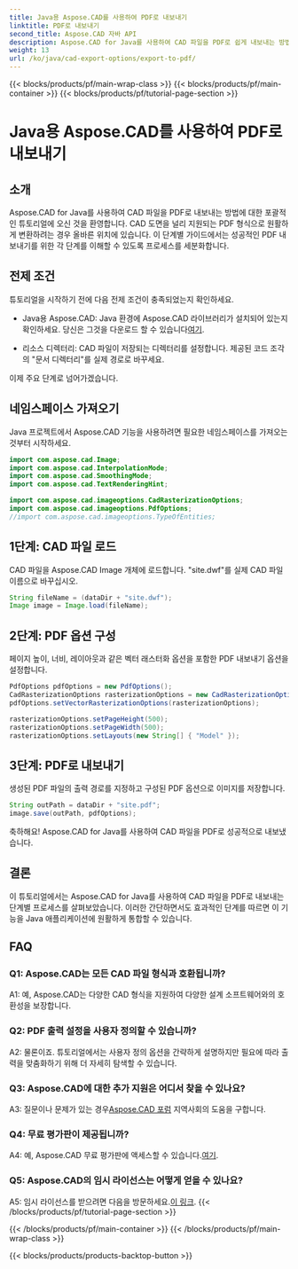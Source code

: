 ```yaml
---
title: Java용 Aspose.CAD를 사용하여 PDF로 내보내기
linktitle: PDF로 내보내기
second_title: Aspose.CAD 자바 API
description: Aspose.CAD for Java를 사용하여 CAD 파일을 PDF로 쉽게 내보내는 방법을 알아보세요. 원활한 통합을 위한 단계별 가이드를 따르세요.
weight: 13
url: /ko/java/cad-export-options/export-to-pdf/
---
```


{{< blocks/products/pf/main-wrap-class >}}
{{< blocks/products/pf/main-container >}}
{{< blocks/products/pf/tutorial-page-section >}}

# Java용 Aspose.CAD를 사용하여 PDF로 내보내기

## 소개

Aspose.CAD for Java를 사용하여 CAD 파일을 PDF로 내보내는 방법에 대한 포괄적인 튜토리얼에 오신 것을 환영합니다. CAD 도면을 널리 지원되는 PDF 형식으로 원활하게 변환하려는 경우 올바른 위치에 있습니다. 이 단계별 가이드에서는 성공적인 PDF 내보내기를 위한 각 단계를 이해할 수 있도록 프로세스를 세분화합니다.

## 전제 조건

튜토리얼을 시작하기 전에 다음 전제 조건이 충족되었는지 확인하세요.

-  Java용 Aspose.CAD: Java 환경에 Aspose.CAD 라이브러리가 설치되어 있는지 확인하세요. 당신은 그것을 다운로드 할 수 있습니다[여기](https://releases.aspose.com/cad/java/).

- 리소스 디렉터리: CAD 파일이 저장되는 디렉터리를 설정합니다. 제공된 코드 조각의 "문서 디렉터리"를 실제 경로로 바꾸세요.

이제 주요 단계로 넘어가겠습니다.

## 네임스페이스 가져오기

Java 프로젝트에서 Aspose.CAD 기능을 사용하려면 필요한 네임스페이스를 가져오는 것부터 시작하세요.

```java
import com.aspose.cad.Image;
import com.aspose.cad.InterpolationMode;
import com.aspose.cad.SmoothingMode;
import com.aspose.cad.TextRenderingHint;

import com.aspose.cad.imageoptions.CadRasterizationOptions;
import com.aspose.cad.imageoptions.PdfOptions;
//import com.aspose.cad.imageoptions.TypeOfEntities;
```

## 1단계: CAD 파일 로드

CAD 파일을 Aspose.CAD Image 개체에 로드합니다. "site.dwf"를 실제 CAD 파일 이름으로 바꾸십시오.

```java
String fileName = (dataDir + "site.dwf");
Image image = Image.load(fileName);
```

## 2단계: PDF 옵션 구성

페이지 높이, 너비, 레이아웃과 같은 벡터 래스터화 옵션을 포함한 PDF 내보내기 옵션을 설정합니다.

```java
PdfOptions pdfOptions = new PdfOptions();
CadRasterizationOptions rasterizationOptions = new CadRasterizationOptions();
pdfOptions.setVectorRasterizationOptions(rasterizationOptions);

rasterizationOptions.setPageHeight(500);
rasterizationOptions.setPageWidth(500);
rasterizationOptions.setLayouts(new String[] { "Model" });
```

## 3단계: PDF로 내보내기

생성된 PDF 파일의 출력 경로를 지정하고 구성된 PDF 옵션으로 이미지를 저장합니다.

```java
String outPath = dataDir + "site.pdf";
image.save(outPath, pdfOptions);
```

축하해요! Aspose.CAD for Java를 사용하여 CAD 파일을 PDF로 성공적으로 내보냈습니다.

## 결론

이 튜토리얼에서는 Aspose.CAD for Java를 사용하여 CAD 파일을 PDF로 내보내는 단계별 프로세스를 살펴보았습니다. 이러한 간단하면서도 효과적인 단계를 따르면 이 기능을 Java 애플리케이션에 원활하게 통합할 수 있습니다.

## FAQ

### Q1: Aspose.CAD는 모든 CAD 파일 형식과 호환됩니까?

A1: 예, Aspose.CAD는 다양한 CAD 형식을 지원하여 다양한 설계 소프트웨어와의 호환성을 보장합니다.

### Q2: PDF 출력 설정을 사용자 정의할 수 있습니까?

A2: 물론이죠. 튜토리얼에서는 사용자 정의 옵션을 간략하게 설명하지만 필요에 따라 출력을 맞춤화하기 위해 더 자세히 탐색할 수 있습니다.

### Q3: Aspose.CAD에 대한 추가 지원은 어디서 찾을 수 있나요?

 A3: 질문이나 문제가 있는 경우[Aspose.CAD 포럼](https://forum.aspose.com/c/cad/19) 지역사회의 도움을 구합니다.

### Q4: 무료 평가판이 제공됩니까?

 A4: 예, Aspose.CAD 무료 평가판에 액세스할 수 있습니다.[여기](https://releases.aspose.com/).

### Q5: Aspose.CAD의 임시 라이선스는 어떻게 얻을 수 있나요?

 A5: 임시 라이선스를 받으려면 다음을 방문하세요.[이 링크](https://purchase.aspose.com/temporary-license/).
{{< /blocks/products/pf/tutorial-page-section >}}

{{< /blocks/products/pf/main-container >}}
{{< /blocks/products/pf/main-wrap-class >}}

{{< blocks/products/products-backtop-button >}}
